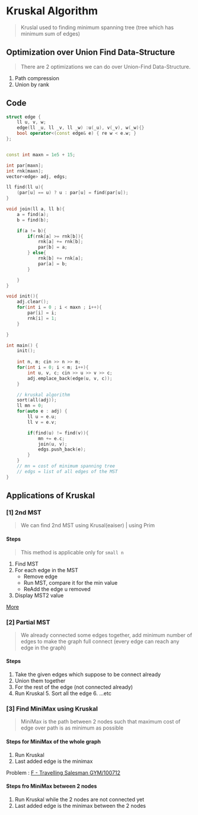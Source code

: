 # Kruskal Algorithm
> Kruslal used to finding minimum spanning tree (tree which has minimum sum of edges)



## Optimization over Union Find Data-Structure
> There are 2 optimizations we can do over Union-Find Data-Structure.

1. Path compression
2. Union by rank


## Code

```cpp
struct edge {
	ll u, v, w; 
	edge(ll _u, ll _v, ll _w) :u(_u), v(_v), w(_w){}
	bool operator<(const edge& e) { re w < e.w; }
};


const int maxn = 1e5 + 15;

int par[maxn];
int rnk[maxn];
vector<edge> adj, edgs;

ll find(ll u){
	(par[u] == u) ? u : par[u] = find(par[u]);
}

void join(ll a, ll b){
	a = find(a);
	b = find(b);

	if(a != b){
		if(rnk[a] >= rnk[b]){
			rnk[a] += rnk[b];
			par[b] = a;
		} else{
			rnk[b] += rnk[a];
			par[a] = b;
		}

	}
}

void init(){
	adj.clear();
	for(int i = 0 ; i < maxn ; i++){
		par[i] = i;
		rnk[i] = 1;
	}

}

int main() {
	init();
	
	int n, m; cin >> n >> m;
	for(int i = 0; i < m; i++){
		int u, v, c; cin >> u >> v >> c;
		adj.emplace_back(edge(u, v, c));
	}

	// kruskal algorithm
	sort(all(adj));
	ll mn = 0;
	for(auto e : adj) {
		ll u = e.u;
		ll v = e.v;

		if(find(u) != find(v)){
			mn += e.c;
			join(u, v);
			edgs.push_back(e);
		}
	}
	// mn = cost of minimum spanning tree
	// edgs = list of all edges of the MST
}
```


## Applications of Kruskal

### [1] 2nd MST
> We can find 2nd MST using Krusal(eaiser) | using Prim

#### Steps
> This method is applicable only for `small n`

1. Find MST
2. For each edge in the MST
	- Remove edge
	- Run MST, compare it for the min value
	- ReAdd the edge u removed
6. Display MST2 value

[More](https://github.com/AbdallahHemdan/CP__Training/blob/master/Graphs__utilities/Second%20best%20MST%20for%20Small%20n.md)


### [2] Partial MST 
> We already connected some edges together, add minimum number of edges to make the graph full connect (every edge can reach any edge in the graph)

#### Steps

1. Take the given edges which suppose to be connect already
2. Union them together
3. For the rest of the edge (not connected already)
4. Run Kruskal
	5. Sort all the edge
	6. ...etc


### [3] Find MiniMax using Kruskal
> MiniMax is the path between 2 nodes such that maximum cost of edge over path is as minimum as possible



#### Steps for MiniMax of the whole graph 

1. Run Kruskal
2. Last added edge is the minimax

Problem : [F - Travelling Salesman GYM/100712](https://codeforces.com/gym/100712)
#### Steps fro MiniMax between 2 nodes

1. Run Kruskal while the 2 nodes are not connected yet
2. Last added edge is the minimax between the 2 nodes



